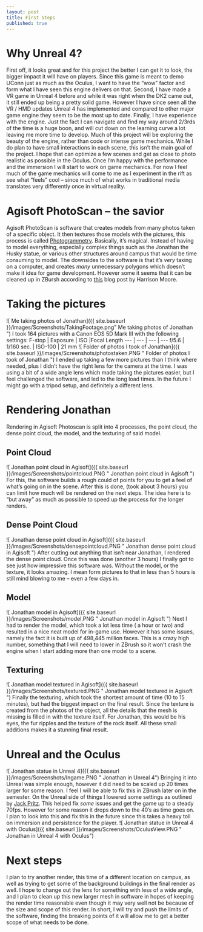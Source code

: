 ```yaml
---
layout: post
title: First Steps
published: true
---
```




# Why Unreal 4?
First off, it looks great and for this project the better I can get it to look, the bigger impact it will have on players. Since this game is meant to demo UConn just as much as the Oculus, I want to have the “wow” factor and form what I have seen this engine delivers on that. Second, I have made a VR game in Unreal 4 before and while it was right when the DK2 came out, it still ended up being a pretty solid game. However I have since seen all the VR / HMD updates Unreal 4 has implemented and compared to other major game engine they seem to be the most up to date. Finally, I have experience with the engine. Just the fact I can navigate and find my way around 2/3rds of the time is a huge boon, and will cut down on the learning curve a lot leaving me more time to develop.
Much of this project will be exploring the beauty of the engine, rather than code or intense game mechanics. While I do plan to have small interactions in each scene, this isn’t the main goal of the project. I hope that can optimize a few scenes and get as close to photo realistic as possible in the Oculus. Once I’m happy with the performance and the immersion I will start to work on game mechanics. For now I feel much of the game mechanics will come to me as I experiment in the rift as see what “feels” cool – since much of what works in traditional media translates very differently once in virtual reality.


# Agisoft PhotoScan – the savior
Agisoft PhotoScan is software that creates models from many photos taken of a specific object. It then textures those models with the pictures, this process is called [Photogrammetry]( https://en.wikipedia.org/wiki/Photogrammetry). Basically, it’s magical. Instead of having to model everything, especially complex things such as the Jonathan the Husky statue, or various other structures around campus that would be time consuming to model.
The downsides to the software is that it’s _very_ taxing on a computer, and creates _many_ unnecessary polygons which doesn’t make it idea for game development. However some it seems that it can be cleaned up in ZBursh according to [this]( https://www.unrealengine.com/blog/creating-assets-for-open-world-demo) blog post by Harrison Moore.
# Taking the pictures
![ Me taking photos of Jonathan]({{ site.baseurl }}/images/Screenshots/TakingFootage.png" Me taking photos of Jonathan ")
I took 164 pictures with a Canon EOS 5D Mark III with the following settings:
F-stop | Exposure | ISO |Focal Length
--- | --- | --- | --- 
f/5.6 | 1/160 sec. | ISO-100 | 21 mm
![ Folder of photos I took of Jonathan]({{ site.baseurl }}/images/Screenshots/photostaken.PNG " Folder of photos I took of Jonathan ")
I ended up taking a few more pictures than I think where needed, plus I didn’t have the right lens for the camera at the time. I was using a bit of a wide angle lens which made taking the pictures easier, but I feel challenged the software, and led to the long load times. In the future I might go with a tripod setup, and definitely a different lens.

# Rendering Jonathan
Rendering in Agisoft Photoscan is split into 4 processes, the point cloud, the dense point cloud, the model, and the texturing of said model. 
## Point Cloud
![ Jonathan point cloud in Agisoft]({{ site.baseurl }}/images/Screenshots/pointcloud.PNG " Jonathan point cloud in Agisoft ")
For this, the software builds a rough could of points for you to get a feel of what’s going on in the scene. After this is done, (took about 3 hours) you can limit how much will be rendered on the next steps. The idea here is to “but away” as much as possible to speed up the process for the longer renders.
## Dense Point Cloud
![ Jonathan dense point cloud in Agisoft]({{ site.baseurl }}/images/Screenshots/densepointcloud.PNG " Jonathan dense point cloud in Agisoft ")
After cutting out anything that isn’t near Jonathan, I rendered the dense point cloud.  Once this was done (another 3 hours) I finally got to see just how impressive this software was. Without the model, or the texture, it looks amazing. I mean form pictures to that in less than 5 hours is still mind blowing to me – even a few days in.
## Model
![ Jonathan model in Agisoft]({{ site.baseurl }}/images/Screenshots/model.PNG " Jonathan model in Agisoft ")
Next I had to render the model, which took a lot less time ( a hour or two) and resulted in a nice neat model for in-game use. However it has some issues, namely the fact it is built up of 498,445 million faces. This is a crazy high number, something that I will need to lower in ZBrush so it won’t crash the engine when I start adding more than one model to a scene.
## Texturing
![ Jonathan model textured in Agisoft]({{ site.baseurl }}/images/Screenshots/textured.PNG " Jonathan model textured in Agisoft ")
Finally the texturing, which took the shortest amount of time (10 to 15 minutes), but had the biggest impact on the final result. Since the texture is created from the photos of the object, all the details that the mesh is missing is filled in with the texture itself. For Jonathan, this would be his eyes, the fur ripples and the texture of the rock itself. All these small additions makes it a stunning final result.
# Unreal and the Oculus
![ Jonathan statue in Unreal 4]({{ site.baseurl }}/images/Screenshots/Ingame.PNG " Jonathan in Unreal 4")
Bringing it into Unreal was simple enough, however it did need to be scaled up 20 times larger for some reason. I feel I will be able to fix this in ZBrush later on in the semester. On the Unreal side of things I lowered some settings as outlined by [Jack Pritz]( http://jackpritz.com/1/post/2014/09/optimizing-frame-rate-in-unreal-engine-for-the-oculus-rift.html). This helped fix _some_ issues and get the game up to a steady 70fps. However for some reason it drops down to the 40’s as time goes on. I plan to look into this and fix this in the future since this takes a heavy toll on immersion and persistence for the player.
![ Jonathan statue in Unreal 4 with Oculus]({{ site.baseurl }}/images/Screenshots/OculusView.PNG " Jonathan in Unreal 4 with Oculus")
# Next steps
I plan to try another render, this time of a different location on campus, as well as trying to get some of the background buildings in the final render as well. I hope to change out the lens for something with less of a wide angle, and I plan to clean up this new larger mesh in software in hopes of keeping the render time reasonable even though it may very well not be because of the size and scope of this render. In short, I will try and push the limits of the software, finding the breaking points of it will allow me to get a better scope of what needs to be done.
